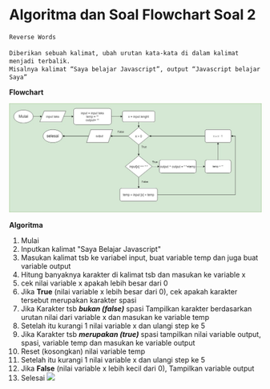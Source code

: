 # Algoritma dan Soal Flowchart Soal 2

```
Reverse Words

Diberikan sebuah kalimat, ubah urutan kata-kata di dalam kalimat menjadi terbalik.
Misalnya kalimat “Saya belajar Javascript”, output “Javascript belajar Saya”

```

**Flowchart**

![](./diagram-Page-2.jpg)

**Algoritma**

1. Mulai
2. Inputkan kalimat "Saya Belajar Javascript"
3. Masukan kalimat tsb ke variabel input, buat variable temp dan juga buat variable output
4. Hitung banyaknya karakter di kalimat tsb dan masukan ke variable x
5. cek nilai variable x apakah lebih besar dari 0
6. Jika **True** (nilai variable x lebih besar dari 0), cek apakah karakter tersebut merupakan karakter spasi
7. Jika Karakter tsb ***bukan (false)*** spasi Tampilkan karakter berdasarkan urutan nilai dari variable x dan masukan ke variable temp
8. Setelah itu kurangi 1 nilai variable x dan ulangi step ke 5
9. Jika Karakter tsb ***merupakan (true)*** spasi tampilkan nilai variable output, spasi, variable temp dan masukan ke variable output
10. Reset (kosongkan) nilai variable temp
11. Setelah itu kurangi 1 nilai variable x dan ulangi step ke 5
12. Jika **False** (nilai variable x lebih kecil dari 0), Tampilkan variable output
13. Selesai
![](./)
